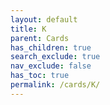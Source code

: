 ```yaml
---
layout: default
title: K
parent: Cards
has_children: true
search_exclude: true
nav_exclude: false
has_toc: true
permalink: /cards/K/
---
```

